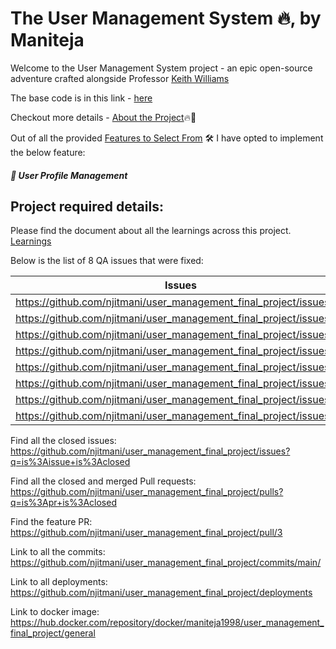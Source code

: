 

# The User Management System 🔥, by Maniteja

Welcome to the User Management System project - an epic open-source adventure crafted alongside Professor [Keith Williams](https://github.com/kaw393939)

The base code is in this link - [here](https://github.com/WISClub/user_management)

Checkout more details - [About the Project](about.md)🔥🌟

Out of all the provided [Features to Select From](features.md) 🛠️ I have opted to implement the below feature:

##### 👤 User Profile Management

## Project required details:

Please find the document about all the learnings across this project.
[Learnings](learning.md)

Below is the list of 8 QA issues that were fixed:

| Issues    | 
| -------- | 
| https://github.com/njitmani/user_management_final_project/issues/1 | 
| https://github.com/njitmani/user_management_final_project/issues/3 |
| https://github.com/njitmani/user_management_final_project/issues/5 |
| https://github.com/njitmani/user_management_final_project/issues/7 |
| https://github.com/njitmani/user_management_final_project/issues/9 |
| https://github.com/njitmani/user_management_final_project/issues/11 |
| https://github.com/njitmani/user_management_final_project/issues/13 |
| https://github.com/njitmani/user_management_final_project/issues/15 |

Find all the closed issues: https://github.com/njitmani/user_management_final_project/issues?q=is%3Aissue+is%3Aclosed

Find all the closed and merged Pull requests: https://github.com/njitmani/user_management_final_project/pulls?q=is%3Apr+is%3Aclosed

Find the feature PR: https://github.com/njitmani/user_management_final_project/pull/3 

Link to all the commits: https://github.com/njitmani/user_management_final_project/commits/main/

Link to all deployments: https://github.com/njitmani/user_management_final_project/deployments

Link to docker image: https://hub.docker.com/repository/docker/maniteja1998/user_management_final_project/general

